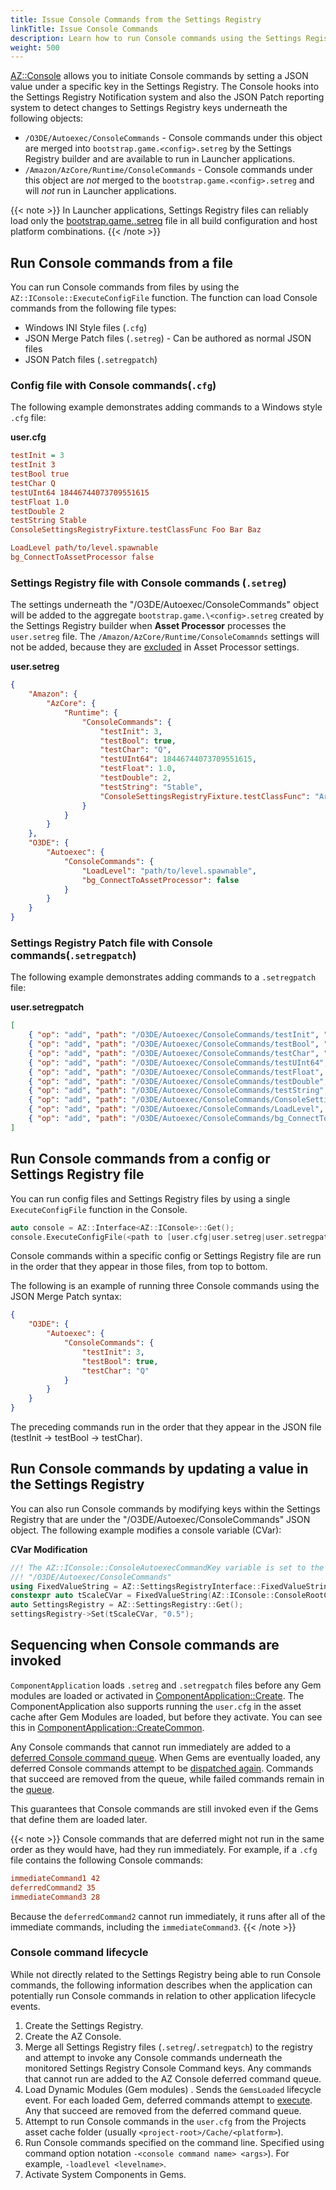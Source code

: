 ```yaml
---
title: Issue Console Commands from the Settings Registry
linkTitle: Issue Console Commands
description: Learn how to run Console commands using the Settings Registry in Open 3D Engine (O3DE)
weight: 500
---
```


[AZ::Console](/docs/user-guide/programming/az-console/) allows you to initiate Console commands by setting a JSON value under a specific key in the Settings Registry. The Console hooks into the Settings Registry Notification system and also the JSON Patch reporting system to detect changes to Settings Registry keys underneath the following objects:

* `/O3DE/Autoexec/ConsoleCommands` - Console commands under this object are merged into `bootstrap.game.<config>.setreg` by the Settings Registry builder and are available to run in Launcher applications.  
* `/Amazon/AzCore/Runtime/ConsoleCommands` - Console commands under this object are *not* merged to the `bootstrap.game.<config>.setreg` and will *not* run in Launcher applications.

{{< note >}}
In Launcher applications, Settings Registry files can reliably load only the [bootstrap.game.<config>.setreg](https://github.com/o3de/o3de/blob/6b62d1131116c074831902cb6e8d30271d673288/Code/Framework/AzGameFramework/AzGameFramework/Application/GameApplication.cpp#L90-L99) file in all build configuration and host platform combinations.
{{< /note >}}  

## Run Console commands from a file

You can run Console commands from files by using the `AZ::IConsole::ExecuteConfigFile` function. The function can load Console commands from the following file types:

* Windows INI Style files (`.cfg`)
* JSON Merge Patch files (`.setreg`) - Can be authored as normal JSON files
* JSON Patch files (`.setregpatch`)

### Config file with Console commands(`.cfg`)

The following example demonstrates adding commands to a Windows style `.cfg` file:

**user.cfg**

```ini
testInit = 3
testInit 3
testBool true
testChar Q
testUInt64 18446744073709551615
testFloat 1.0
testDouble 2
testString Stable
ConsoleSettingsRegistryFixture.testClassFunc Foo Bar Baz

LoadLevel path/to/level.spawnable
bg_ConnectToAssetProcessor false
```

### Settings Registry file with Console commands (`.setreg`)

The settings underneath the "/O3DE/Autoexec/ConsoleCommands" object will be added to the aggregate `bootstrap.game.\<config>.setreg` created by the Settings Registry builder when **Asset Processor** processes the `user.setreg` file. The `/Amazon/AzCore/Runtime/ConsoleComamnds` settings will not be added, because they are [excluded](https://github.com/o3de/o3de/blob/e878b06166dc4953b8c6c79b745375a1db7c341f/Registry/setregbuilder.assetprocessor.setreg#L22) in Asset Processor settings.

**user.setreg**

```json
{
    "Amazon": {
        "AzCore": {
            "Runtime": {
                "ConsoleCommands": {
                    "testInit": 3,
                    "testBool": true,
                    "testChar": "Q",
                    "testUInt64": 18446744073709551615,
                    "testFloat": 1.0,
                    "testDouble": 2,
                    "testString": "Stable",
                    "ConsoleSettingsRegistryFixture.testClassFunc": "Argument1 Argument2 Argument3"
                }
            }
        }
    },
    "O3DE": {
        "Autoexec": {
            "ConsoleCommands": {
                "LoadLevel": "path/to/level.spawnable",
                "bg_ConnectToAssetProcessor": false
            }
        }
    }
}
```

### Settings Registry Patch file with Console commands(`.setregpatch`)

The following example demonstrates adding commands to a `.setregpatch` file:

**user.setregpatch**

```json
[
    { "op": "add", "path": "/O3DE/Autoexec/ConsoleCommands/testInit", "value": 3 },
    { "op": "add", "path": "/O3DE/Autoexec/ConsoleCommands/testBool", "value": true },
    { "op": "add", "path": "/O3DE/Autoexec/ConsoleCommands/testChar", "value": "Q" },
    { "op": "add", "path": "/O3DE/Autoexec/ConsoleCommands/testUInt64", "value": 18446744073709551615 },
    { "op": "add", "path": "/O3DE/Autoexec/ConsoleCommands/testFloat", "value": 1.0 },
    { "op": "add", "path": "/O3DE/Autoexec/ConsoleCommands/testDouble", "value": 2 },
    { "op": "add", "path": "/O3DE/Autoexec/ConsoleCommands/testString", "value": "Stable" },
    { "op": "add", "path": "/O3DE/Autoexec/ConsoleCommands/ConsoleSettingsRegistryFixture.testClassFunc", "value": "Foo Bar Baz" },
    { "op": "add", "path": "/O3DE/Autoexec/ConsoleCommands/LoadLevel", "value": "levels/levelname/levelname.spawnable" },
    { "op": "add", "path": "/O3DE/Autoexec/ConsoleCommands/bg_ConnectToAssetProcessor", "value": true }
]
```

## Run Console commands from a config or Settings Registry file

You can run config files and Settings Registry files by using a single `ExecuteConfigFile` function in the Console.

```c++
auto console = AZ::Interface<AZ::IConsole>::Get();
console.ExecuteConfigFile(<path to [user.cfg|user.setreg|user.setregpatch]>);
```

Console commands within a specific config or Settings Registry file are run in the order that they appear in those files, from top to bottom.

The following is an example of running three Console commands using the JSON Merge Patch syntax:

```json
{
    "O3DE": {
        "Autoexec": {
            "ConsoleCommands": {
                "testInit": 3,
                "testBool": true,
                "testChar": "Q"
            }
        }
    }
}
```

The preceding commands run in the order that they appear in the JSON file (testInit → testBool → testChar).

## Run Console commands by updating a value in the Settings Registry

You can also run Console commands by modifying keys within the Settings Registry that are under the "/O3DE/Autoexec/ConsoleCommands" JSON object. The following example modifies a console variable (CVar):

**CVar Modification**

```c++
//! The AZ::IConsole::ConsoleAutoexecCommandKey variable is set to the Settings Registry Console commands root key:
//! "/O3DE/Autoexec/ConsoleCommands"
using FixedValueString = AZ::SettingsRegistryInterface::FixedValueString;
constexpr auto tScaleCVar = FixedValueString(AZ::IConsole::ConsoleRootCommandKey) + "/t_scale;
auto SettingsRegistry = AZ::SettingsRegistry::Get();
settingsRegistry->Set(tScaleCVar, "0.5");
```

## Sequencing when Console commands are invoked

`ComponentApplication` loads `.setreg` and `.setregpatch` files before any Gem modules are loaded or activated in [ComponentApplication::Create](https://github.com/o3de/o3de/blob/6d5a045386e20bc0d587007a65cf32f5b33baadd/Code/Framework/AzCore/AzCore/Component/ComponentApplication.cpp#L615-L622). The ComponentApplication also supports running the `user.cfg` in the asset cache after Gem Modules are loaded, but before they activate. You can see this in [ComponentApplication::CreateCommon](https://github.com/o3de/o3de/blob/6d5a045386e20bc0d587007a65cf32f5b33baadd/Code/Framework/AzCore/AzCore/Component/ComponentApplication.cpp#L679-L689).

Any Console commands that cannot run immediately are added to a [deferred Console command queue](https://github.com/o3de/o3de/blob/6d5a045386e20bc0d587007a65cf32f5b33baadd/Code/Framework/AzCore/AzCore/Console/Console.cpp#L612-L628). When Gems are eventually loaded, any deferred Console commands attempt to be [dispatched again](https://github.com/o3de/o3de/blob/6d5a045386e20bc0d587007a65cf32f5b33baadd/Code/Framework/AzCore/AzCore/Module/Module.h#L113). Commands that succeed are removed from the queue, while failed commands remain in the [queue](https://github.com/o3de/o3de/blob/6d5a045386e20bc0d587007a65cf32f5b33baadd/Code/Framework/AzCore/AzCore/Console/Console.cpp#L177-L186).

This guarantees that Console commands are still invoked even if the Gems that define them are loaded later.

{{< note >}}
Console commands that are deferred might not run in the same order as they would have, had they run immediately. For example, if a `.cfg` file contains the following Console commands:

```ini
immediateCommand1 42
deferredCommand2 35
immediateCommand3 28
```

Because the `deferredCommand2` cannot run immediately, it runs after all of the immediate commands, including the `immediateCommand3`.
{{< /note >}}

### Console command lifecycle

While not directly related to the Settings Registry being able to run Console commands, the following information describes when the application can potentially run Console commands in relation to other application lifecycle events.

1. Create the Settings Registry.
1. Create the AZ Console.
1. Merge all Settings Registry files (`.setreg`/`.setregpatch`) to the registry and attempt to invoke any Console commands underneath the monitored Settings Registry Console Command keys. Any commands that cannot run are added to the AZ Console deferred command queue.
1. Load Dynamic Modules (Gem modules) . Sends the `GemsLoaded` lifecycle event. For each loaded Gem, deferred commands attempt to [execute](https://github.com/o3de/o3de/blob/development/Code/Framework/AzCore/AzCore/Module/Module.h#L99-L114). Any that succeed are removed from the deferred command queue.
1. Attempt to run Console commands in the `user.cfg` from the Projects asset cache folder (usually `<project-root>/Cache/<platform>`).
1. Run Console commands specified on the command line. Specified using command option notation `-<console command name> <args>`). For example, `-loadlevel <levelname>`.
1. Activate System Components in Gems.
